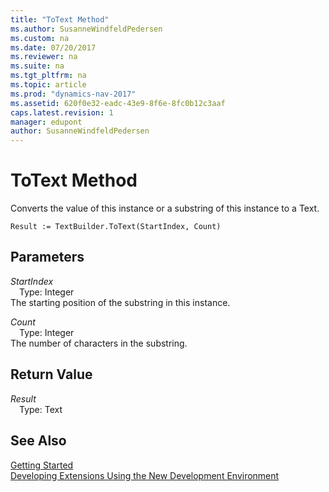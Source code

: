 ```yaml
---
title: "ToText Method"
ms.author: SusanneWindfeldPedersen
ms.custom: na
ms.date: 07/20/2017
ms.reviewer: na
ms.suite: na
ms.tgt_pltfrm: na
ms.topic: article
ms.prod: "dynamics-nav-2017"
ms.assetid: 620f0e32-eadc-43e9-8f6e-8fc0b12c3aaf
caps.latest.revision: 1
manager: edupont
author: SusanneWindfeldPedersen
---
```


# ToText Method
Converts the value of this instance or a substring of this instance to a Text.  
```  
Result := TextBuilder.ToText(StartIndex, Count)  
```  
## Parameters
*StartIndex*    
&emsp;Type: Integer  
The starting position of the substring in this instance.  
  
*Count*    
&emsp;Type: Integer  
The number of characters in the substring.  
  
## Return Value
*Result*  
&emsp;Type: Text  
  
## See Also
[Getting Started](../devenv-get-started.md)  
[Developing Extensions Using the New Development Environment](../devenv-dev-overview.md)  
